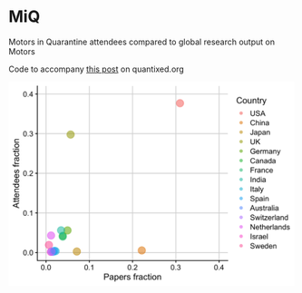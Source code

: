 # MiQ

Motors in Quarantine attendees compared to global research output on Motors

Code to accompany [this post](https://quantixed.org/2020/06/19/represent-geographical-breakdown-of-a-virtual-seminar-series/) on quantixed.org

![img](Output/Plots/compare_fraction.png?raw=true "image")